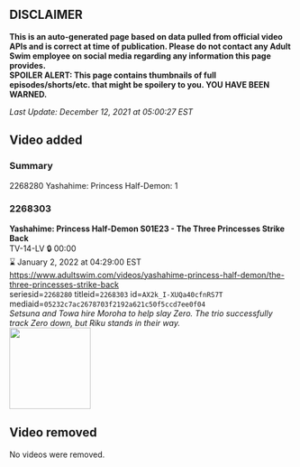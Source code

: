## DISCLAIMER
**This is an auto-generated page based on data pulled from official video APIs and is correct at time of publication. Please do not contact any Adult Swim employee on social media regarding any information this page provides.**  
**SPOILER ALERT: This page contains thumbnails of full episodes/shorts/etc. that might be spoilery to you. YOU HAVE BEEN WARNED.**  

_Last Update: December 12, 2021 at 05:00:27 EST_
## Video added
### Summary
2268280 Yashahime: Princess Half-Demon: 1  
### 2268303
**Yashahime: Princess Half-Demon S01E23 - The Three Princesses Strike Back**  
TV-14-LV 🔒 00:00  
⌛ January 2, 2022 at 04:29:00 EST  
https://www.adultswim.com/videos/yashahime-princess-half-demon/the-three-princesses-strike-back  
seriesid=`2268280` titleid=`2268303` id=`AX2k_I-XUQa40cfnRS7T` mediaid=`05232c7ac2678703f2192a621c50f5ccd7ee0f04`  
_Setsuna and Towa hire Moroha to help slay Zero. The trio successfully track Zero down, but Riku stands in their way._  
<a href="https://media.cdn.adultswim.com/uploads/20211210/thumbnails/2_2112101035451-YashahimePrincessHalfDemon_123_TheThreePrincessesStrikeBack.png"><img src="https://media.cdn.adultswim.com/uploads/20211210/thumbnails/2_2112101035451-YashahimePrincessHalfDemon_123_TheThreePrincessesStrikeBack.png" height="144px" /></a>
## Video removed
No videos were removed.  
